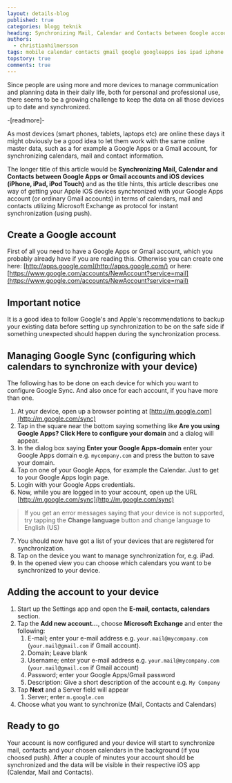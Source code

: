 ```yaml
---
layout: details-blog
published: true
categories: blogg teknik
heading: Synchronizing Mail, Calendar and Contacts between Google accounts and iOS devices
authors:
  - christianhilmersson
tags: mobile calendar contacts gmail google googleapps ios ipad iphone ipodtouch mail microsoftexchange push synchronization
topstory: true
comments: true
---
```


Since people are using more and more devices to manage communication and planning data in their daily life, both for personal and professional use, there seems to be a growing challenge to keep the data on all those devices up to date and synchronized.

-[readmore]-

As most devices (smart phones, tablets, laptops etc) are online these days it might obviously be a good idea to let them work with the same online master data, such as a for example a Google Apps or a Gmail account, for synchronizing calendars, mail and contact information.

The longer title of this article would be **Synchronizing Mail, Calendar and Contacts between Google Apps or Gmail accounts and iOS devices (iPhone, iPad, iPod Touch)** and as the title hints, this article describes one way of getting your Apple iOS devices synchronized with your Google Apps account (or ordinary Gmail accounts) in terms of calendars, mail and contacts utilizing Microsoft Exchange as protocol for instant synchronization (using push).

## Create a Google account
First of all you need to have a Google Apps or Gmail account, which you probably already have if you are reading 	this. Otherwise you can create one here: [http://apps.google.com](http://apps.google.com/) or here: [https://www.google.com/accounts/NewAccount?service=mail](https://www.google.com/accounts/NewAccount?service=mail)

## Important notice
It is a good idea to follow Google's and Apple's recommendations to backup your existing data before setting 	up synchronization to be on the safe side if something unexpected should happen during the synchronization process.

## Managing Google Sync (configuring which calendars to synchronize with your device)
The following has to be done on each device for which you want to configure Google Sync. And also once for each account, if you have more than one.

1. At your device, open up a browser pointing at [http://m.google.com](http://m.google.com/sync)
2. Tap in the square near the bottom saying something like **Are you using Google Apps? Click Here to configure your domain** and a dialog will appear.
3. In the dialog box saying **Enter your Google Apps-domain** enter your Google Apps domain e.g. `mycompany.com` and press the button to save your domain.
4. Tap on one of your Google Apps, for example the Calendar. Just to get to your Google Apps login 	page.
5. Login with your Google Apps credentials.
6. Now, while you are logged in to your account, open up the URL [http://m.google.com/sync](http://m.google.com/sync)

> If you get an error messages  saying that your device is not supported, try tapping the **Change language** button and change language to English (US)

7. You should now have got a list of your devices that are registered for synchronization.
8. Tap on the device you want to manage synchronization for, e.g. iPad.
9. In the opened view you can choose which calendars you want to be synchronized to your device.

## Adding the account to your device
1. Start up the Settings app and open the **E-mail, contacts, calendars** section.
2. Tap the **Add new account…**, choose **Microsoft Exchange** and enter the following:
	1. E-mail; enter your e-mail address e.g. `your.mail@mycompany.com` (`your.mail@gmail.com` if Gmail account).
	2. Domain; Leave blank
	3. Username; enter your e-mail address e.g. `your.mail@mycompany.com` (`your.mail@gmail.com` if Gmail account)
	4. Password; enter your Google Apps/Gmail password
	5. Description: Give a short description of the account e.g. `My Company`
3. Tap **Next** and a Server field will appear
	1. Server; enter `m.google.com`
4. Choose what you want to synchronize (Mail, Contacts and Calendars)

## Ready to go
Your account is now configured and your device will start to synchronize mail, contacts and your chosen calendars in the background (if you choosed push). After a 	couple of minutes your account should be synchronized and the data will be visible in 	their respective iOS app (Calendar, Mail and Contacts).
